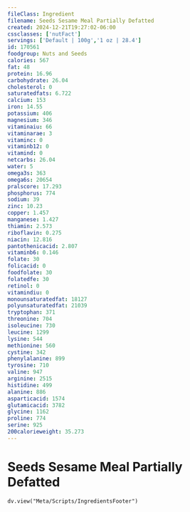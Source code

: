 ```yaml
---
fileClass: Ingredient
filename: Seeds Sesame Meal Partially Defatted
created: 2024-12-21T19:27:02-06:00
cssclasses: ['nutFact']
servings: ['Default | 100g','1 oz | 28.4']
id: 170561
foodgroup: Nuts and Seeds
calories: 567
fat: 48
protein: 16.96
carbohydrate: 26.04
cholesterol: 0
saturatedfats: 6.722
calcium: 153
iron: 14.55
potassium: 406
magnesium: 346
vitaminaiu: 66
vitaminarae: 3
vitaminc: 0
vitaminb12: 0
vitamind: 0
netcarbs: 26.04
water: 5
omega3s: 363
omega6s: 20654
pralscore: 17.293
phosphorus: 774
sodium: 39
zinc: 10.23
copper: 1.457
manganese: 1.427
thiamin: 2.573
riboflavin: 0.275
niacin: 12.816
pantothenicacid: 2.807
vitaminb6: 0.146
folate: 30
folicacid: 0
foodfolate: 30
folatedfe: 30
retinol: 0
vitamindiu: 0
monounsaturatedfat: 18127
polyunsaturatedfat: 21039
tryptophan: 371
threonine: 704
isoleucine: 730
leucine: 1299
lysine: 544
methionine: 560
cystine: 342
phenylalanine: 899
tyrosine: 710
valine: 947
arginine: 2515
histidine: 499
alanine: 886
asparticacid: 1574
glutamicacid: 3782
glycine: 1162
proline: 774
serine: 925
200calorieweight: 35.273
---
```


# Seeds Sesame Meal Partially Defatted

```dataviewjs
dv.view("Meta/Scripts/IngredientsFooter")
```